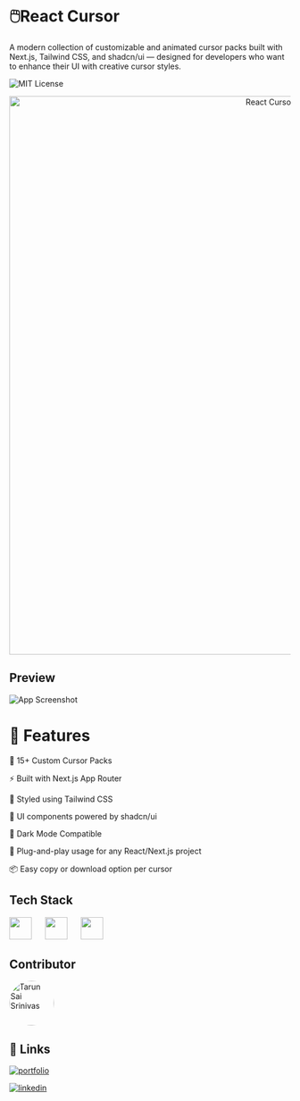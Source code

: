 # 🖱️React Cursor

A modern collection of customizable and animated cursor packs built with Next.js, Tailwind CSS, and shadcn/ui — designed for developers who want to enhance their UI with creative cursor styles.

![MIT License](https://img.shields.io/badge/License-MIT-green.svg)

<div align="center">

  <img src="https://reactcursor.tech/logo-banner-light.png#gh-dark-mode-only" alt="React Cursor Logo (Dark)" width="1000" />
</div>


## Preview

![App Screenshot](https://www.reactcursor.tech/image.png)

# 🚀 Features

🎯 15+ Custom Cursor Packs

⚡ Built with Next.js App Router

🎨 Styled using Tailwind CSS

🧩 UI components powered by shadcn/ui

🌙 Dark Mode Compatible

🧰 Plug-and-play usage for any React/Next.js project

📦 Easy copy or download option per cursor

## Tech Stack

<p style= "display:flex, flex-direction:"row">
<img src="https://reactcursor.tech/nextjs.svg" width="40" height="40" style="margin-right: 20px;" /> 
<img src="https://reactcursor.tech/tailwind.svg" width="40" height="40" style="margin-right: 20px;" /> 
<img src="https://reactcursor.tech/shadcn.svg" width="40" height="40" />
</p>

## Contributor

<a href="https://github.com/tarunsaisrinivas">
        <img 
          src="https://github.com/tarunsaisrinivas.png" 
          width="80" 
          alt="Tarun Sai Srinivas"
          style="border-radius: 50%; display: block;"
        />
      </a>
  
## 🔗 Links
[![portfolio](https://img.shields.io/badge/my_portfolio-000?style=for-the-badge&logo=ko-fi&logoColor=white)](https://tarunsaisrinivas.site/)

[![linkedin](https://img.shields.io/badge/linkedin-0A66C2?style=for-the-badge&logo=linkedin&logoColor=white)](https://www.linkedin.com/in/tarun-sai-srinivas)
